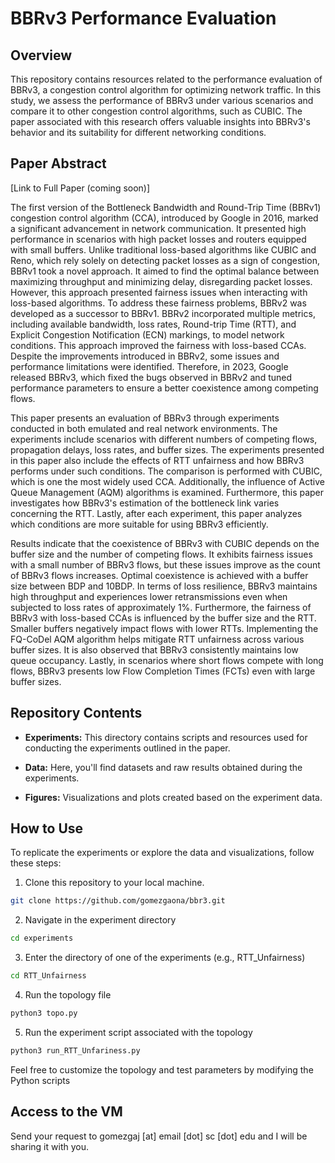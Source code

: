 # BBRv3 Performance Evaluation

## Overview

This repository contains resources related to the performance evaluation of BBRv3, a congestion control algorithm for optimizing network traffic. In this study, we assess the performance of BBRv3 under various scenarios and compare it to other congestion control algorithms, such as CUBIC. The paper associated with this research offers valuable insights into BBRv3's behavior and its suitability for different networking conditions.

## Paper Abstract

[Link to Full Paper (coming soon)]

The first version of the Bottleneck Bandwidth and Round-Trip Time (BBRv1) congestion control algorithm (CCA), introduced by Google in 2016, marked a significant advancement in network communication. It presented high performance in scenarios with high packet losses and routers equipped with small buffers. Unlike traditional loss-based algorithms like CUBIC and Reno, which rely solely on detecting packet losses as a sign of congestion, BBRv1 took a novel approach. It aimed to find the optimal balance between maximizing throughput and minimizing delay, disregarding packet losses. However, this approach presented fairness issues when interacting with loss-based algorithms. To address these fairness problems, BBRv2 was developed as a successor to BBRv1. BBRv2 incorporated multiple metrics, including available bandwidth, loss rates, Round-trip Time (RTT), and Explicit Congestion Notification (ECN) markings, to model network conditions. This approach improved the fairness with loss-based CCAs. Despite the improvements introduced in BBRv2, some issues and performance limitations were identified. Therefore, in 2023, Google released BBRv3, which fixed the bugs observed in BBRv2 and tuned performance parameters to ensure a better coexistence among competing flows.

This paper presents an evaluation of BBRv3 through experiments conducted in both emulated and real network environments. The experiments include scenarios with different numbers of competing flows, propagation delays, loss rates, and buffer sizes. The experiments presented in this paper also include the effects of RTT unfairness and how BBRv3 performs under such conditions. The comparison is performed with CUBIC, which is one the most widely used CCA. Additionally, the influence of Active Queue Management (AQM) algorithms is examined. Furthermore, this paper investigates how BBRv3's estimation of the bottleneck link varies concerning the RTT. Lastly, after each experiment, this paper analyzes which conditions are more suitable for using BBRv3 efficiently. 

Results indicate that the coexistence of BBRv3 with CUBIC depends on the buffer size and the number of competing flows. It exhibits fairness issues with a small number of BBRv3 flows, but these issues improve as the count of BBRv3 flows increases. Optimal coexistence is achieved with a buffer size between BDP and 10BDP. In terms of loss resilience, BBRv3 maintains high throughput and experiences lower retransmissions even when subjected to loss rates of approximately 1\%. Furthermore, the fairness of BBRv3 with loss-based CCAs is influenced by the buffer size and the RTT. Smaller buffers negatively impact flows with lower RTTs. Implementing the FQ-CoDel AQM algorithm helps mitigate RTT unfairness across various buffer sizes. It is also observed that BBRv3 consistently maintains low queue occupancy. Lastly, in scenarios where short flows compete with long flows, BBRv3 presents low Flow Completion  Times (FCTs) even with large buffer sizes.

## Repository Contents

- **Experiments:** This directory contains scripts and resources used for conducting the experiments outlined in the paper.

- **Data:** Here, you'll find datasets and raw results obtained during the experiments.

- **Figures:** Visualizations and plots created based on the experiment data.

## How to Use

To replicate the experiments or explore the data and visualizations, follow these steps:

1. Clone this repository to your local machine.

```bash
git clone https://github.com/gomezgaona/bbr3.git
```
2. Navigate in the experiment directory
```bash
cd experiments
```
3. Enter the directory of one of the experiments (e.g., RTT_Unfairness)
```bash
cd RTT_Unfairness
```
4. Run the topology file
```bash
python3 topo.py
```
5. Run the experiment script associated with the topology
```bash
python3 run_RTT_Unfariness.py
```

Feel free to customize the topology and test parameters by modifying the Python scripts

## Access to the VM
Send your request to gomezgaj [at] email [dot] sc [dot] edu and I will be sharing it with you.
